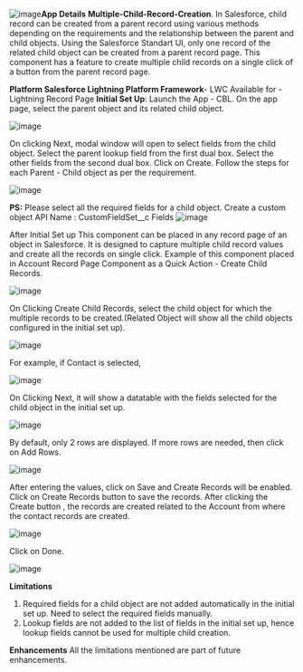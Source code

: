 ![image](https://github.com/CBLStore/Create-MultipleChildRecords/assets/144254863/5b805dfd-5825-4be5-8092-8252ade20a10)**App Details**
**Multiple-Child-Record-Creation**. 
In Salesforce, child record can be created from a parent record using various methods depending on the requirements and the relationship between the parent and child objects. Using the Salesforce Standart UI, only one record of the related child object can be created from a parent record page.
This component has a feature to create multiple child records on a single click of a button from the parent record page.

**Platform Salesforce Lightning Platform Framework**- LWC Available for - Lightning Record Page
**Initial Set Up**: Launch the App - CBL. On the app page, select the parent object and its related child object.

![image](https://github.com/CBLStore/Create-MultipleChildRecords/assets/144254863/adb24caa-3511-4c1e-9e8f-718bd6b2ba5f)

 
On clicking Next, modal window will open to select fields from the child object. Select the parent lookup field from the first dual box. Select the other fields from the second dual box. Click on Create. Follow the steps for each Parent - Child object as per the requirement. 

![image](https://github.com/CBLStore/Create-MultipleChildRecords/assets/144254863/5e8e8ee6-e0fa-4a07-8181-1c6d2f0b367b)

**PS:** Please select all the required fields for a child object.
Create a custom object
API Name : CustomFieldSet__c
Fields
![image](https://github.com/CBLStore/Create-MultipleChildRecords/assets/144254863/326cd7a7-3b39-474f-ab3e-47df545ddd4d)


After Initial Set up This component can be placed in any record page of an object in Salesforce. It is designed to capture multiple child record values and create all the records on single click. Example of this component placed in Account Record Page Component as a Quick Action - Create Child Records.

![image](https://github.com/user-attachments/assets/67839c3c-ff8b-4338-aaaa-e48629584239)



On Clicking Create Child Records, select the child object for which the multiple records to be created.(Related Object will show all the child objects configured in the initial set up).

 ![image](https://github.com/CBLStore/Create-MultipleChildRecords/assets/144254863/3c3366d1-2221-4ec1-b864-6fec61648758)

For example, if Contact is selected,

![image](https://github.com/CBLStore/Create-MultipleChildRecords/assets/144254863/bfec3ea6-6dd7-4d08-a524-af8ff15c17fb)

On Clicking Next, it will show a datatable with the fields selected for the child object in the initial set up.

![image](https://github.com/CBLStore/Create-MultipleChildRecords/assets/144254863/f53508bb-adab-44f2-be66-c039417fce37)

 
By default, only 2 rows are displayed. If more rows are needed, then click on Add Rows.

![image](https://github.com/CBLStore/Create-MultipleChildRecords/assets/144254863/bb616764-0030-4c4f-84c1-d54e1cd93391)
 
After entering the values, click on Save and Create Records will be enabled. Click on Create Records button to save the records. After clicking the Create button , the records are created related to the Account from where the contact records are created.

![image](https://github.com/CBLStore/Create-MultipleChildRecords/assets/144254863/de6b9f57-2e97-4eb8-8b1e-cc4270276d71)
 
Click on Done.

![image](https://github.com/CBLStore/Create-MultipleChildRecords/assets/144254863/a8b75577-6e7d-4b61-a09e-7996fddd37da)

**Limitations**
1.	Required fields for a child object are not added automatically in the initial set up. Need to select the required fields manually.
2.	Lookup fields are not added to the list of fields in the initial set up, hence lookup fields cannot be used for multiple child creation.
   
**Enhancements**
All the limitations mentioned are part of future enhancements.
